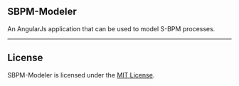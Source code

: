 ## SBPM-Modeler

An AngularJs application that can be used to model S-BPM processes.

___

## License

SBPM-Modeler is licensed under the [MIT License](http://gomakethings.com/mit/).
